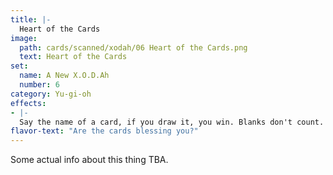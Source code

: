 ```yaml
---
title: |-
  Heart of the Cards
image: 
  path: cards/scanned/xodah/06 Heart of the Cards.png
  text: Heart of the Cards
set:
  name: A New X.O.D.Ah
  number: 6
category: Yu-gi-oh
effects: 
- |-
  Say the name of a card, if you draw it, you win. Blanks don't count. Must be used before you draw for your turn
flavor-text: "Are the cards blessing you?"
---
```

Some actual info about this thing TBA.
